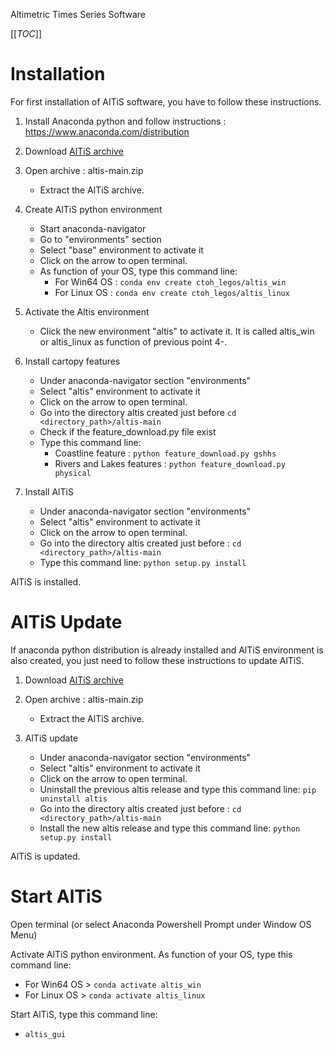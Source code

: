 Altimetric Times Series Software

[[_TOC_]]


# Installation

For first installation of AlTiS software, you have to follow these instructions.

1. Install Anaconda python and follow instructions :
    https://www.anaconda.com/distribution

2. Download [AlTiS archive](https://gitlab.com/ctoh/altis/-/archive/main/altis-main.zip)

3. Open archive : altis-main.zip
    - Extract the AlTiS archive.

4. Create AlTiS python environment
    - Start anaconda-navigator
    - Go to "environments" section
    - Select "base" environment to activate it
    - Click on the arrow to open terminal.
    - As function of your OS, type this command line:
        - For Win64 OS : `conda env create ctoh_legos/altis_win`
        - For Linux OS : `conda env create ctoh_legos/altis_linux`

5. Activate the Altis environment
    - Click the new environment "altis" to activate it. It is called
altis_win or altis_linux as function of previous point 4-.

6. Install cartopy features
    - Under anaconda-navigator section "environments"
    - Select "altis" environment to activate it
    - Click on the arrow to open terminal.
    - Go into the directory altis created just before
        `cd <directory_path>/altis-main`
    - Check if the feature_download.py file exist
    - Type this command line:
        * Coastline feature :
            `python feature_download.py gshhs`
        * Rivers and Lakes features :
            `python feature_download.py physical`

7. Install AlTiS
    - Under anaconda-navigator section "environments"
    - Select "altis" environment to activate it
    - Click on the arrow to open terminal.
    - Go into the directory altis created just before :
        `cd <directory_path>/altis-main`
    - Type this command line:
        `python setup.py install`

AlTiS is installed.

# AlTiS Update

If anaconda python distribution is already installed and AlTiS environment is also created, you just need to follow these instructions to update AlTiS.

1. Download [AlTiS archive](https://gitlab.com/ctoh/altis/-/archive/main/altis-main.zip)

2. Open archive : altis-main.zip
    - Extract the AlTiS archive.

3. AlTiS update
    - Under anaconda-navigator section "environments"
    - Select "altis" environment to activate it
    - Click on the arrow to open terminal.
    - Uninstall the previous altis release and type this command line:
        `pip uninstall altis`
    - Go into the directory altis created just before :
        `cd <directory_path>/altis-main`
    - Install the new altis release and type this command line:
        `python setup.py install`

AlTiS is updated.

# Start AlTiS

Open terminal (or select Anaconda Powershell Prompt under Window OS Menu)

Activate AlTiS python environment. As function of your OS, type this command line:

- For Win64 OS > `conda activate altis_win`
- For Linux OS > `conda activate altis_linux`

Start AlTiS, type this command line:
- `altis_gui`



